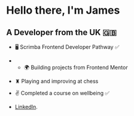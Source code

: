 # Hello there, I'm James
## A Developer from the UK 🇬🇧

- 🖥 Scrimba Frontend Developer Pathway ✅
- - 🌍 Building projects from Frontend Mentor
- ♜ Playing and improving at chess
- ✌️ Completed a course on wellbeing ✅

- [LinkedIn](https://www.linkedin.com/).



<!--
**JimCoder-Dev/JimCoder-Dev** is a ✨ _special_ ✨ repository because its `README.md` (this file) appears on your GitHub profile.

Here are some ideas to get you started:

- 🔭 I’m currently working on ...
- 🌱 I’m currently learning ...
- 👯 I’m looking to collaborate on ...
- 🤔 I’m looking for help with ...
- 💬 Ask me about ...
- 📫 How to reach me: ...
- 😄 Pronouns: ...
- ⚡ Fun fact: ...
-->
